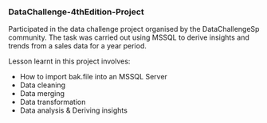 ### DataChallenge-4thEdition-Project

Participated in the data challenge project organised by the DataChallengeSp community. The task was carried out using MSSQL to derive insights and trends from a sales data for a year period.

Lesson learnt in this project involves:
* How to import bak.file into an MSSQL Server
* Data cleaning
* Data merging
* Data transformation
* Data analysis & Deriving insights
